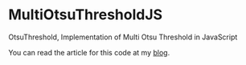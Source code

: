 # MultiOtsuThresholdJS
OtsuThreshold, Implementation of Multi Otsu Threshold in JavaScript

You can read the article for this code at my [blog](http://hipersayanx.blogspot.com.ar/2016/08/otsu-threshold.html).
